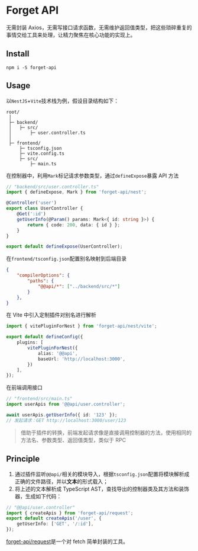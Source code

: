 # Forget API
无需封装 Axios，无需写接口请求函数，无需维护返回值类型，把这些琐碎重复的事情交给工具来处理，让精力聚焦在核心功能的实现上。


## Install
```shell
npm i -S forget-api
```

## Usage
以`NestJS`+`Vite`技术栈为例，假设目录结构如下：
```text
root/
 │
 ├─ backend/
 │   ├─ src/
 │       ├─ user.controller.ts
 │
 ├─ frontend/
     ├─ tsconfig.json
     ├─ vite.config.ts
     ├─ src/
         ├─ main.ts
```

在控制器中，利用`Mark`标记请求参数类型，通过`defineExpose`暴露 API 方法
```ts
// "backend/src/user.controller.ts"
import { defineExpose, Mark } from 'forget-api/nest';

@Controller('user')
export class UserController {
    @Get(':id')
    getUserInfo(@Param() params: Mark<{ id: string }>) {
        return { code: 200, data: { id } };
    }
}

export default defineExpose(UserController);
```

在`frontend/tsconfig.json`配置别名映射到后端目录
```json
{
    "compilerOptions": {
        "paths": {
            "@@api/*": ["../backend/src/*"]
        }
    },
}
```

在 Vite 中引入定制插件对别名进行解析
```ts
import { vitePluginForNest } from 'forget-api/nest/vite';

export default defineConfig({
    plugins: [
        vitePluginForNest({
            alias: '@@api',
            baseUrl: 'http://localhost:3000',
        })
    ],
});
```

在前端调用接口
```ts
// "frontend/src/main.ts"
import userApis from '@@api/user.controller';

await userApis.getUserInfo({ id: '123' });
// 发起请求：GET http://localhost:3000/user/123
```

> 借助于插件的转换，前端发起请求像是直接调用控制器的方法，使用相同的方法名、参数类型、返回值类型，类似于 RPC


## Principle
1. 通过插件监听`@@api/`相关的模块导入，根据`tsconfig.json`配置将模块解析成正确的文件路径，并以**文本**的形式载入；
1. 将上述的文本解析成 TypeScript AST，查找导出的控制器类及其方法和装饰器，生成如下代码：
```ts
// "@@api/user.controller"
import { createApis } from 'forget-api/request';
export default createApis('/user', {
    getUserInfo: ['GET', '/:id'],
});
```
<a href="docs/request.md">forget-api/request</a>是一个对 fetch 简单封装的工具。